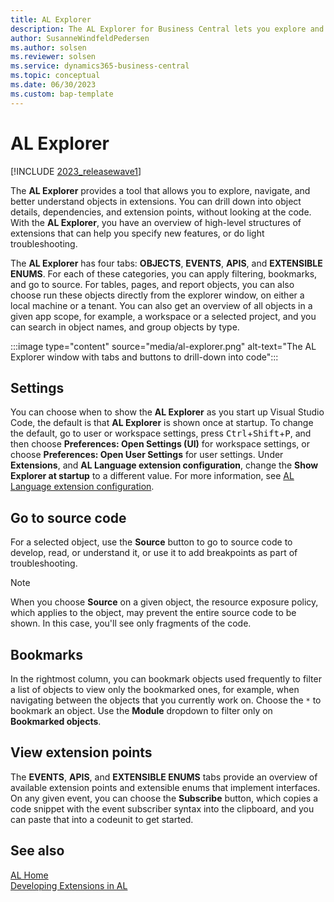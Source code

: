 ```yaml
---
title: AL Explorer
description: The AL Explorer for Business Central lets you explore and navigate objects in extensions.  
author: SusanneWindfeldPedersen
ms.author: solsen
ms.reviewer: solsen
ms.service: dynamics365-business-central
ms.topic: conceptual
ms.date: 06/30/2023
ms.custom: bap-template
---
```


# AL Explorer

[!INCLUDE [2023_releasewave1](../includes/2023_releasewave1.md)]

The **AL Explorer** provides a tool that allows you to explore, navigate, and better understand objects in extensions. You can drill down into object details, dependencies, and extension points, without looking at the code. With the **AL Explorer**, you have an overview of high-level structures of extensions that can help you specify new features, or do light troubleshooting.

The **AL Explorer** has four tabs: **OBJECTS**, **EVENTS**, **APIS**, and **EXTENSIBLE ENUMS**. For each of these categories, you can apply filtering, bookmarks, and go to source. For tables, pages, and report objects, you can also choose run these objects directly from the explorer window, on either a local machine or a tenant. You can also get an overview of all objects in a given app scope, for example, a workspace or a selected project, and you can search in object names, and group objects by type.

:::image type="content" source="media/al-explorer.png" alt-text="The AL Explorer window with tabs and buttons to drill-down into code":::

## Settings

You can choose when to show the **AL Explorer** as you start up Visual Studio Code, the default is that **AL Explorer** is shown once at startup. To change the default, go to user or workspace settings, press <kbd>Ctrl</kbd>+<kbd>Shift</kbd>+<kbd>P</kbd>, and then choose **Preferences: Open Settings (UI)** for workspace settings, or choose **Preferences: Open User Settings** for user settings. Under **Extensions**, and **AL Language extension configuration**, change the **Show Explorer at startup** to a different value. For more information, see [AL Language extension configuration](devenv-al-extension-configuration.md).

## Go to source code

For a selected object, use the **Source** button to go to source code to develop, read, or understand it, or use it to add breakpoints as part of troubleshooting.

> [!NOTE]  
> When you choose **Source** on a given object, the resource exposure policy, which applies to the object, may prevent the entire source code to be shown. In this case, you'll see only fragments of the code. 

## Bookmarks

In the rightmost column, you can bookmark objects used frequently to filter a list of objects to view only the bookmarked ones, for example, when navigating between the objects that you currently work on. Choose the `*` to bookmark an object. Use the **Module** dropdown to filter only on **Bookmarked objects**.

## View extension points

The **EVENTS**, **APIS**, and **EXTENSIBLE ENUMS** tabs provide an overview of available extension points and extensible enums that implement interfaces. On any given event, you can choose the **Subscribe** button, which copies a code snippet with the event subscriber syntax into the clipboard, and you can paste that into a codeunit to get started.

## See also

[AL Home](devenv-al-home.md)  
[Developing Extensions in AL](devenv-dev-overview.md)